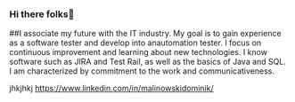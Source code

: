 ### Hi there folks👋

##I associate my future with the IT industry. My goal is to gain experience as a software tester and develop into anautomation tester. I focus on continuous improvement and learning about new technologies. I know software such as JIRA and Test Rail, as well as the basics of Java and SQL. I am characterized by commitment to the work and communicativeness.

jhkjhkj https://www.linkedin.com/in/malinowskidominik/
